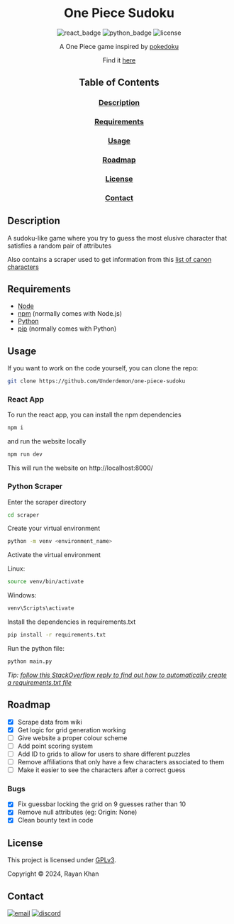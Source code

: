 <div align="center">

# One Piece Sudoku
![react_badge]
![python_badge]
![license]

A One Piece game inspired by [pokedoku]

Find it [here](https://one-piece-sudoku.vercel.app/)

## Table of Contents
### [Description](#description-1)
### [Requirements](#requirements-1)
### [Usage](#usage-1)
### [Roadmap](#roadmap-1)
### [License](#license-1)
### [Contact](#contact-1)

</div>

## Description
A sudoku-like game where you try to guess the most elusive character that satisfies a random pair of attributes

Also contains a scraper used to get information from this [list of canon characters]

## Requirements
- [Node]
- [npm] (normally comes with Node.js)
- [Python]
- [pip] (normally comes with Python)

## Usage
If you want to work on the code yourself, you can clone the repo:

```sh
git clone https://github.com/Underdemon/one-piece-sudoku
```

### React App
To run the react app, you can install the npm dependencies

```sh
npm i
```

and run the website locally

```sh
npm run dev
```

This will run the website on http://localhost:8000/

### Python Scraper
Enter the scraper directory

```sh
cd scraper
```

Create your virtual environment

```sh
python -m venv <environment_name>
```

Activate the virtual environment

Linux:
```sh
source venv/bin/activate
```

Windows:
```sh
venv\Scripts\activate
```

Install the dependencies in requirements.txt

```sh
pip install -r requirements.txt
```

Run the python file:

```sh
python main.py
```

_Tip: [follow this StackOverflow reply to find out how to automatically create a requirements.txt file](https://stackoverflow.com/a/69081814)_

## Roadmap
- [x] Scrape data from wiki
- [x] Get logic for grid generation working
- [ ] Give website a proper colour scheme
- [ ] Add point scoring system
- [ ] Add ID to grids to allow for users to share different puzzles
- [ ] Remove affiliations that only have a few characters associated to them
- [ ] Make it easier to see the characters after a correct guess

### Bugs
- [x] Fix guessbar locking the grid on 9 guesses rather than 10
- [x] Remove null attributes (eg: Origin: None)
- [x] Clean bounty text in code

## License

This project is licensed under [GPLv3].

Copyright &copy; 2024, Rayan Khan

## Contact
[![email]](mailto:rayanakhan05@gmail.com)
[![discord]](https://discordapp.com/users/764563876867604582)


[pokedoku]: https://pokedoku.com/
[list of canon characters]: https://onepiece.fandom.com/wiki/List_of_Canon_Characters

[node]: https://nodejs.org/
[npm]: https://www.npmjs.com/
[python]: https://www.python.org/
[pip]: https://pip.pypa.io/en/stable/installation/

[GPLv3]: https://www.gnu.org/licenses/gpl-3.0.en.html

[react_badge]: https://img.shields.io/badge/-React-61DAFB?logo=react&logoColor=white&style=for-the-badge

[python_badge]: https://img.shields.io/badge/-python-3776AB?logo=python&logoColor=white&style=for-the-badge

[license]: https://img.shields.io/github/license/underdemon/one-piece-sudoku?label=license&style=for-the-badge

[email]: https://img.shields.io/badge/-Email-EA4335?logo=gmail&logoColor=white&style=for-the-badge

[discord]: https://img.shields.io/badge/contact-me-blue?logo=discord&logoColor=white&style=for-the-badge&labelColor=45FFBF&color=78FFD0